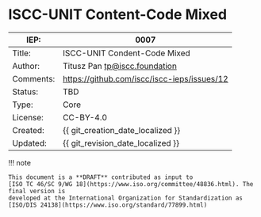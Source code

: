 # ISCC-UNIT Content-Code Mixed

| IEP:      | 0007                                        |
|-----------|---------------------------------------------|
| Title:    | ISCC-UNIT Condent-Code Mixed                |
| Author:   | Titusz Pan <tp@iscc.foundation>             |
| Comments: | https://github.com/iscc/iscc-ieps/issues/12 |
| Status:   | TBD                                         |
| Type:     | Core                                        |
| License:  | CC-BY-4.0                                   |
| Created:  | {{ git_creation_date_localized }}           |
| Updated:  | {{ git_revision_date_localized }}           |

!!! note

    This document is a **DRAFT** contributed as input to 
    [ISO TC 46/SC 9/WG 18](https://www.iso.org/committee/48836.html). The final version is 
    developed at the International Organization for Standardization as
    [ISO/DIS 24138](https://www.iso.org/standard/77899.html)
